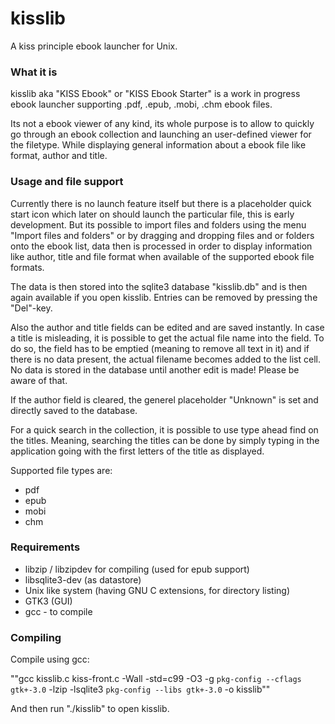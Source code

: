 # kisslib
A kiss principle ebook launcher for Unix.

### What it is
kisslib aka "KISS Ebook" or "KISS Ebook Starter" is a work in progress ebook launcher supporting .pdf, .epub, .mobi, .chm ebook files.

Its not a ebook viewer of any kind, its whole purpose is to allow to quickly go through an ebook collection and launching an user-defined viewer for the filetype. While displaying general information about a ebook file like format, author and title.

### Usage and file support

Currently there is no launch feature itself but there is a placeholder quick start icon which later on should launch the particular file, this is early development. But its possible to import files and folders using the menu "Import files and folders" or by dragging and dropping files and or folders onto the ebook list, data then is processed in order to display information like author, title and file format when available of the supported ebook file formats.

The data is then stored into the sqlite3 database "kisslib.db" and is then again available if you open kisslib.
Entries can be removed by pressing the "Del"-key.

Also the author and title fields can be edited and are saved instantly. In case a title is misleading, it is possible to get the actual file name into the field. To do so, the field has to be emptied (meaning to remove all text in it) and if there is no data present, the actual filename becomes added to the list cell. No data is stored in the database until another edit is made! Please be aware of that.

If the author field is cleared, the generel placeholder "Unknown" is set and directly saved to the database.

For a quick search in the collection, it is possible to use type ahead find on the titles. Meaning, searching the titles can be done by simply typing in the application going with the first letters of the title as displayed.

Supported file types are:
* pdf
* epub
* mobi
* chm

### Requirements
* libzip / libzipdev for compiling (used for epub support)
* libsqlite3-dev (as datastore)
* Unix like system (having GNU C extensions, for directory listing)
* GTK3 (GUI)
* gcc - to compile

### Compiling
Compile using gcc:

""gcc kisslib.c kiss-front.c -Wall -std=c99 -O3 -g `pkg-config --cflags gtk+-3.0` -lzip -lsqlite3 `pkg-config --libs gtk+-3.0` -o kisslib""

And then run "./kisslib" to open kisslib.
